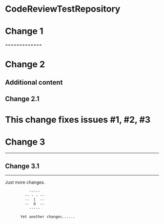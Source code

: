 
# CodeReviewTestRepository
# Change 1
=============
# Change 2
Additional content
-------------
## Change 2.1
This change fixes issues #1, #2, #3
=============
# Change 3
-------------
## Change 3.1

-------------
Just more changes.

               -----
             -- - - --
             --  |  --
             --  O  --
               -----

	       Yet another changes......

